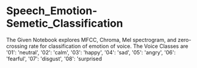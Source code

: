# Speech_Emotion-Semetic_Classification
The Given Notebook explores MFCC, Chroma, Mel spectrogram, and zero-crossing rate for classification of emotion of voice.
The Voice Classes are
 '01': 'neutral',
 '02': 'calm',
 '03': 'happy',
 '04': 'sad',
 '05': 'angry',
 '06': 'fearful',
 '07': 'disgust',
 '08': 'surprised
